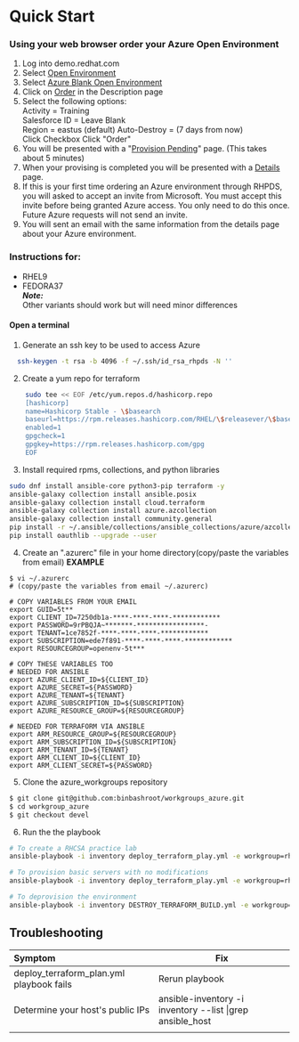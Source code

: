 Quick Start 
====
### Using your web browser order your Azure Open Environment
1. Log into demo.redhat.com
2. Select [Open Environment](images/openenv.png)
3. Select [Azure Blank Open Environment](images/azureblankenv.png)
4. Click on [Order](images/azurebedesc.png) in the Description page
5. Select the following options:  
Activity = Training  
Salesforce ID = Leave Blank  
Region = eastus (default)
Auto-Destroy = (7 days from now)  
Click Checkbox
Click "Order"
6. You will be presented with a "[Provision Pending](images/provisionpending.png)" page. (This takes about 5 minutes)
7. When your provising is completed you will be presented with a [Details](images/detailspage.png) page.
8. If this is your first time ordering an Azure environment through RHPDS, you will asked to accept an invite from Microsoft. You must accept this invite before being granted Azure access. You only need to do this once.  Future Azure requests will not send an invite.
9.  You will sent an email with the same information from the details page about your Azure environment.  


### Instructions for:
- RHEL9
- FEDORA37  
***Note:***  
Other variants should work but will need minor differences

#### Open a terminal 
1. Generate an ssh key to be used to access Azure
```bash
  ssh-keygen -t rsa -b 4096 -f ~/.ssh/id_rsa_rhpds -N ''
```

2.  Create a yum repo for terraform
```bash
    sudo tee << EOF /etc/yum.repos.d/hashicorp.repo 
    [hashicorp]
    name=Hashicorp Stable - \$basearch
    baseurl=https://rpm.releases.hashicorp.com/RHEL/\$releasever/\$basearch/stable
    enabled=1
    gpgcheck=1
    gpgkey=https://rpm.releases.hashicorp.com/gpg
    EOF
```
3. Install required rpms, collections, and python libraries
```bash
sudo dnf install ansible-core python3-pip terraform -y
ansible-galaxy collection install ansible.posix
ansible-galaxy collection install cloud.terraform
ansible-galaxy collection install azure.azcollection
ansible-galaxy collection install community.general
pip install -r ~/.ansible/collections/ansible_collections/azure/azcollection/requirements-azure.txt --user
pip install oauthlib --upgrade --user
```
4. Create an ".azurerc" file in your home directory(copy/paste the variables from email)
**EXAMPLE**
```
$ vi ~/.azurerc
# (copy/paste the variables from email ~/.azurerc)

# COPY VARIABLES FROM YOUR EMAIL
export GUID=5t**
export CLIENT_ID=7250db1a-****-****-****-************
export PASSWORD=9rPBQJA~*******-*****************-
export TENANT=1ce7852f-****-****-****-************
export SUBSCRIPTION=ede7f891-****-****-****-************
export RESOURCEGROUP=openenv-5t***

# COPY THESE VARIABLES TOO
# NEEDED FOR ANSIBLE 
export AZURE_CLIENT_ID=${CLIENT_ID}
export AZURE_SECRET=${PASSWORD}
export AZURE_TENANT=${TENANT}
export AZURE_SUBSCRIPTION_ID=${SUBSCRIPTION}
export AZURE_RESOURCE_GROUP=${RESOURCEGROUP}

# NEEDED FOR TERRAFORM VIA ANSIBLE
export ARM_RESOURCE_GROUP=${RESOURCEGROUP}
export ARM_SUBSCRIPTION_ID=${SUBSCRIPTION}
export ARM_TENANT_ID=${TENANT}
export ARM_CLIENT_ID=${CLIENT_ID}
export ARM_CLIENT_SECRET=${PASSWORD}
```

5. Clone the azure_workgroups repository
```bash
$ git clone git@github.com:binbashroot/workgroups_azure.git
$ cd workgroup_azure
$ git checkout devel
```

6. Run the the playbook
```bash
# To create a RHCSA practice lab
ansible-playbook -i inventory deploy_terraform_play.yml -e workgroup=rhcsa 

# To provision basic servers with no modifications
ansible-playbook -i inventory deploy_terraform_play.yml -e workgroup=rhcsa  -e only_tf=true

# To deprovision the environment
ansible-playbook -i inventory DESTROY_TERRAFORM_BUILD.yml -e workgroup=rhcsa 

```

Troubleshooting
----------------

|Symptom|Fix|
|:---|---|
| deploy_terraform_plan.yml playbook fails| Rerun playbook |
| Determine your host's public IPs| ansible-inventory -i inventory --list \|grep ansible_host |
|||
